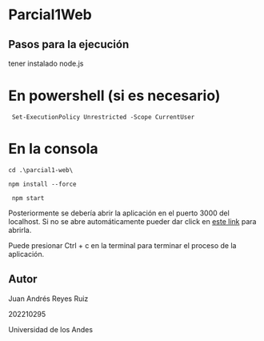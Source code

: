   # Parcial1Web

## Pasos para la ejecución
tener instalado node.js
# En powershell (si es necesario)
``` Set-ExecutionPolicy Unrestricted -Scope CurrentUser```


# En la consola
``` cd .\parcial1-web\ ```

``` npm install --force ```

``` npm start```

Posteriormente se debería abrir la aplicación en el puerto 3000 del localhost. Si no se abre automáticamente pueder dar click en [este link](http://localhost:3000) para abrirla.

Puede presionar Ctrl + c en la terminal para terminar el proceso de la aplicación.

## Autor
Juan Andrés Reyes Ruiz

202210295

Universidad de los Andes

